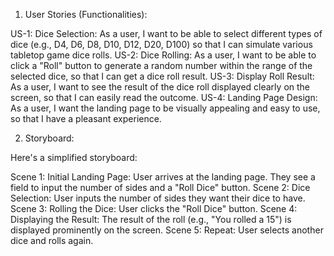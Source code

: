 1. User Stories (Functionalities):

US-1: Dice Selection:
As a user, I want to be able to select different types of dice (e.g., D4, D6, D8, D10, D12, D20, D100) so that I can simulate various tabletop game dice rolls.
US-2: Dice Rolling:
As a user, I want to be able to click a "Roll" button to generate a random number within the range of the selected dice, so that I can get a dice roll result.
US-3: Display Roll Result:
As a user, I want to see the result of the dice roll displayed clearly on the screen, so that I can easily read the outcome.
US-4: Landing Page Design:
As a user, I want the landing page to be visually appealing and easy to use, so that I have a pleasant experience.

2. Storyboard:

Here's a simplified storyboard:

Scene 1: Initial Landing Page:
User arrives at the landing page.
They see a field to input the number of sides and a "Roll Dice" button.
Scene 2: Dice Selection:
User inputs the number of sides they want their dice to have.
Scene 3: Rolling the Dice:
User clicks the "Roll Dice" button.
Scene 4: Displaying the Result:
The result of the roll (e.g., "You rolled a 15") is displayed prominently on the screen.
Scene 5: Repeat:
User selects another dice and rolls again.
